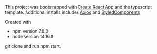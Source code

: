 This project was bootstrapped with [Create React App](https://github.com/facebook/create-react-app) and the typescript template.
Additional installs includes [Axios](https://github.com/axios/axios) and [StyledComponents](https://styled-components.com/)

Created with 
- npm version 7.8.0
- node version 14.16.0

git clone and run npm start.
